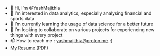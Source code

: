 - 👋 Hi, I’m @YashMajithia
- 👀 I’m interested in data analytics, especially analysing financial and sports data
- 🌱 I’m currently learning the usage of data science for a better future
- 💞️ I’m looking to collaborate on various projects for experiencing new things with every project 
- 📫 How to reach me : yashmajithia@proton.me :)
- [My Resume (PDF)]((https://drive.google.com/file/d/1yX6w5KtAl3NF2AEzWf_mF0eiGN8IO5eU/view?usp=sharing))

<!---
YashMajithia/YashMajithia is a ✨ special ✨ repository because its `README.md` (this file) appears on your GitHub profile.
You can click the Preview link to take a look at your changes.
--->
